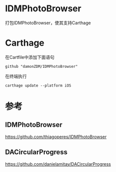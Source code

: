 # IDMPhotoBrowser
打包IDMPhotoBrowser，使其支持Carthage

# Carthage
在Cartfile中添加下面语句
```
github "damonZDM/IDMPhotoBrowser"
```
在终端执行
```
carthage update --platform iOS
```

# 参考
## IDMPhotoBrowser 
https://github.com/thiagoperes/IDMPhotoBrowser
## DACircularProgress
https://github.com/danielamitay/DACircularProgress

